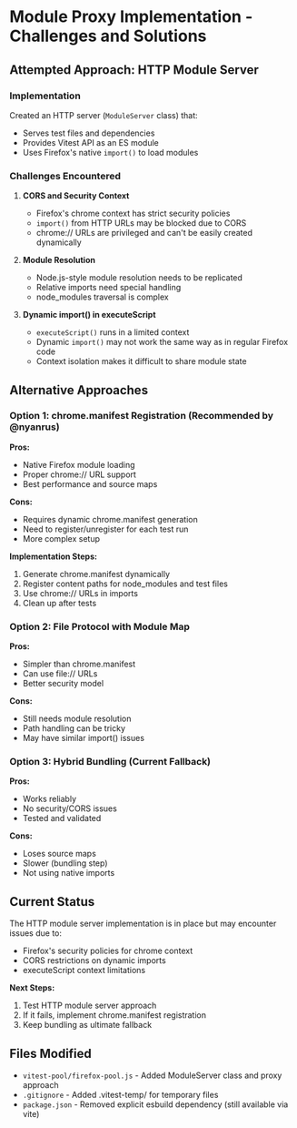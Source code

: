 # Module Proxy Implementation - Challenges and Solutions

## Attempted Approach: HTTP Module Server

### Implementation
Created an HTTP server (`ModuleServer` class) that:
- Serves test files and dependencies
- Provides Vitest API as an ES module
- Uses Firefox's native `import()` to load modules

### Challenges Encountered

1. **CORS and Security Context**
   - Firefox's chrome context has strict security policies
   - `import()` from HTTP URLs may be blocked due to CORS
   - chrome:// URLs are privileged and can't be easily created dynamically

2. **Module Resolution**
   - Node.js-style module resolution needs to be replicated
   - Relative imports need special handling
   - node_modules traversal is complex

3. **Dynamic import() in executeScript**
   - `executeScript()` runs in a limited context
   - Dynamic `import()` may not work the same way as in regular Firefox code
   - Context isolation makes it difficult to share module state

## Alternative Approaches

### Option 1: chrome.manifest Registration (Recommended by @nyanrus)
**Pros:**
- Native Firefox module loading
- Proper chrome:// URL support
- Best performance and source maps

**Cons:**
- Requires dynamic chrome.manifest generation
- Need to register/unregister for each test run
- More complex setup

**Implementation Steps:**
1. Generate chrome.manifest dynamically
2. Register content paths for node_modules and test files
3. Use chrome:// URLs in imports
4. Clean up after tests

### Option 2: File Protocol with Module Map
**Pros:**
- Simpler than chrome.manifest
- Can use file:// URLs
- Better security model

**Cons:**
- Still needs module resolution
- Path handling can be tricky
- May have similar import() issues

### Option 3: Hybrid Bundling (Current Fallback)
**Pros:**
- Works reliably
- No security/CORS issues
- Tested and validated

**Cons:**
- Loses source maps
- Slower (bundling step)
- Not using native imports

## Current Status

The HTTP module server implementation is in place but may encounter issues due to:
- Firefox's security policies for chrome context
- CORS restrictions on dynamic imports
- executeScript context limitations

**Next Steps:**
1. Test HTTP module server approach
2. If it fails, implement chrome.manifest registration
3. Keep bundling as ultimate fallback

## Files Modified
- `vitest-pool/firefox-pool.js` - Added ModuleServer class and proxy approach
- `.gitignore` - Added .vitest-temp/ for temporary files
- `package.json` - Removed explicit esbuild dependency (still available via vite)
